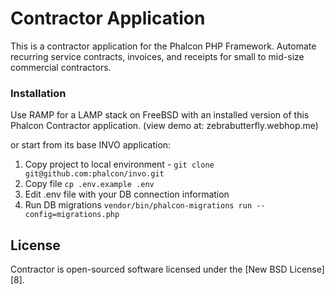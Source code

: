# Contractor Application

This is a contractor application for the Phalcon PHP Framework. 
Automate recurring service contracts, invoices, and receipts for small to mid-size commercial contractors.

### Installation

Use RAMP for a LAMP stack on FreeBSD with an installed version of this Phalcon Contractor application.
(view demo at: zebrabutterfly.webhop.me)

or start from its base INVO application:

1. Copy project to local environment - `git clone git@github.com:phalcon/invo.git`
2. Copy file `cp .env.example .env`
3. Edit .env file with your DB connection information
4. Run DB migrations `vendor/bin/phalcon-migrations run --config=migrations.php`

## License

Contractor is open-sourced software licensed under the [New BSD License][8]. 
